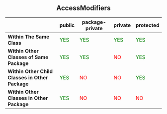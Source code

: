 <h2><center>AccessModifiers</center></h2>

|                                                 | public                               | package-private                      | private                              | protected                            |
| ----------------------------------------------- | ------------------------------------ | ------------------------------------ | ------------------------------------ | ------------------------------------ |
| **Within The Same Class**                       | <span style="color:green">YES</span> | <span style="color:green">YES</span> | <span style="color:green">YES</span> | <span style="color:green">YES</span> |
| **Within Other Classes of Same Package**        | <span style="color:green">YES</span> | <span style="color:green">YES</span> | <span style="color:red">NO</span>    | <span style="color:green">YES</span> |
| **Within Other Child Classes in Other Package** | <span style="color:green">YES</span> | <span style="color:red">NO</span>    | <span style="color:red">NO</span>    | <span style="color:green">YES</span> |
| **Within Other Classes in Other Package**       | <span style="color:green">YES</span> | <span style="color:red">NO</span>    | <span style="color:red">NO</span>    | <span style="color:red">NO</span>    |
